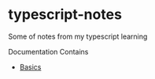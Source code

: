 # typescript-notes
Some of notes from my typescript learning

Documentation Contains
- [Basics](https://github.com/hmake98/typescript-notes/blob/master/Basics.md)
